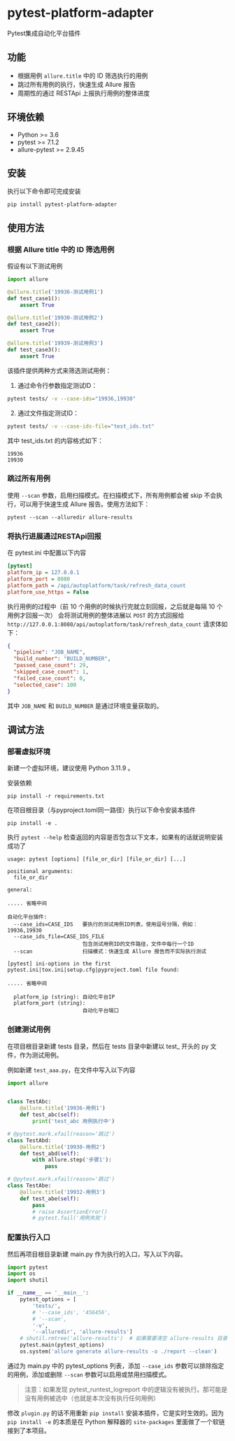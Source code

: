 # pytest-platform-adapter

Pytest集成自动化平台插件

## 功能

- 根据用例 `allure.title` 中的 ID 筛选执行的用例
- 跳过所有用例的执行，快速生成 Allure 报告
- 周期性的通过 RESTApi 上报执行用例的整体进度

## 环境依赖

- Python >= 3.6
- pytest >= 7.1.2
- allure-pytest >= 2.9.45

## 安装

执行以下命令即可完成安装

```shell
pip install pytest-platform-adapter
```

## 使用方法

### 根据 Allure title 中的 ID 筛选用例

假设有以下测试用例

```python
import allure

@allure.title('19936-测试用例1')
def test_case1():
    assert True

@allure.title('19930-测试用例2')
def test_case2():
    assert True

@allure.title('19939-测试用例3')
def test_case3():
    assert True
```

该插件提供两种方式来筛选测试用例：

1. 通过命令行参数指定测试ID：
```bash
pytest tests/ -v --case-ids="19936,19930"
```

2. 通过文件指定测试ID：
```bash
pytest tests/ -v --case-ids-file="test_ids.txt"
```

其中 test_ids.txt 的内容格式如下：
```
19936
19930
```

### 跳过所有用例

使用 `--scan` 参数，启用扫描模式。在扫描模式下，所有用例都会被 skip 不会执行，可以用于快速生成 Allure 报告。使用方法如下：

```shell
pytest --scan --alluredir allure-results
```

### 将执行进展通过RESTApi回报

在 pytest.ini 中配置以下内容

```ini
[pytest]
platform_ip = 127.0.0.1
platform_port = 8080
platform_path = /api/autoplatform/task/refresh_data_count
platform_use_https = False
```

执行用例的过程中（前 10 个用例的时候执行完就立刻回报，之后就是每隔 10 个用例才回报一次） 会将测试用例的整体进展以 `POST` 的方式回报给 `http://127.0.0.1:8080/api/autoplatform/task/refresh_data_count` 请求体如下：

```json
{
  "pipeline": "JOB_NAME",
  "build_number": "BUILD_NUMBER",
  "passed_case_count": 29,
  "skipped_case_count": 1,
  "failed_case_count": 0,
  "selected_case": 100
}
```

其中 `JOB_NAME` 和 `BUILD_NUMBER` 是通过环境变量获取的。


## 调试方法

### 部署虚拟环境

新建一个虚拟环境，建议使用 Python 3.11.9 。

安装依赖

```shell
pip install -r requirements.txt
```

在项目根目录（与pyproject.toml同一路径）执行以下命令安装本插件

```shell
pip install -e .
```

执行 `pytest --help` 检查返回的内容是否包含以下文本，如果有的话就说明安装成功了

```
usage: pytest [options] [file_or_dir] [file_or_dir] [...]

positional arguments:
  file_or_dir

general:

..... 省略中间

自动化平台插件:
  --case_ids=CASE_IDS   要执行的测试用例ID列表，使用逗号分隔，例如：19936,19930
  --case_ids_file=CASE_IDS_FILE
                        包含测试用例ID的文件路径，文件中每行一个ID
  --scan                扫描模式：快速生成 Allure 报告而不实际执行测试

[pytest] ini-options in the first pytest.ini|tox.ini|setup.cfg|pyproject.toml file found:

..... 省略中间

  platform_ip (string): 自动化平台IP
  platform_port (string):
                        自动化平台端口

```

### 创建测试用例

在项目根目录新建 tests 目录，然后在 tests 目录中新建以 test_ 开头的 py 文件，作为测试用例。

例如新建 `test_aaa.py`，在文件中写入以下内容

```python
import allure


class TestAbc:
    @allure.title('19936-用例1')
    def test_abc(self):
        print('test_abc 用例执行中')

# @pytest.mark.xfail(reason='跳过')
class TestAbd:
    @allure.title('19930-用例2')
    def test_abd(self):
        with allure.step('步骤1'):
            pass

# @pytest.mark.xfail(reason='跳过')
class TestAbe:
    @allure.title('19932-用例3')
    def test_abe(self):
        pass
        # raise AssertionError()
        # pytest.fail('用例失败')
```

### 配置执行入口

然后再项目根目录新建 main.py 作为执行的入口，写入以下内容。

```python
import pytest
import os
import shutil

if __name__ == '__main__':
    pytest_options = [
        'tests/',
        # '--case_ids', '456456',
        # '--scan',
        '-v',
        '--alluredir', 'allure-results']
    # shutil.rmtree('allure-results')  # 如果需要清空 allure-results 目录就解除本行注释
    pytest.main(pytest_options)
    os.system('allure generate allure-results -o ./report --clean')
```

通过为 main.py 中的 pytest_options 列表，添加 `--case_ids` 参数可以排除指定的用例，添加或删除 `--scan` 参数可以启用或禁用扫描模式。

> 注意：如果发现 pytest_runtest_logreport 中的逻辑没有被执行。那可能是没有用例被选中（也就是本次没有执行任何用例）

修改 `plugin.py` 的话不用重新 `pip install` 安装本插件，它是实时生效的。因为 `pip install -e` 的本质是在 Python 解释器的 `site-packages` 里面做了一个软链接到了本项目。
